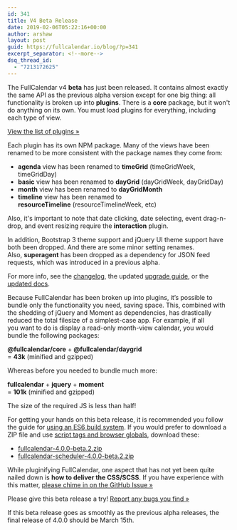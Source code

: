 ```yaml
---
id: 341
title: V4 Beta Release
date: 2019-02-06T05:22:16+00:00
author: arshaw
layout: post
guid: https://fullcalendar.io/blog/?p=341
excerpt_separator: <!--more-->
dsq_thread_id:
  - "7213172625"
---
```

The FullCalendar v4 **beta** has just been released. It contains almost exactly the same API as the previous alpha version except for one big thing: all functionality is broken up into **plugins**. There is a **core** package, but it won't do anything on its own. You must load plugins for everything, including each type of view.<!--more-->

[View the list of plugins »](https://fullcalendar.io/docs/v4/plugin-index)

Each plugin has its own NPM package. Many of the views have been renamed to be more consistent with the package names they come from:

  * **agenda** view has been renamed to **timeGrid** (timeGridWeek, timeGridDay)
  * **basic** view has been renamed to **dayGrid** (dayGridWeek, dayGridDay)
  * **month** view has been renamed to **dayGridMonth**
  * **timeline** view has been renamed to **resourceTimeline** (resourceTimelineWeek, etc)

Also, it's important to note that date clicking, date selecting, event drag-n-drop, and event resizing require the **interaction** plugin.

In addition, Bootstrap 3 theme support and jQuery UI theme support have both been dropped. And there are some minor setting renames. Also, **superagent** has been dropped as a dependency for JSON feed requests, which was introduced in a previous alpha.

For more info, see the [changelog](https://github.com/fullcalendar/fullcalendar/releases/tag/v4.0.0-beta.2), the updated [upgrade guide](https://fullcalendar.io/docs/v4/release-notes), or the [updated docs](https://fullcalendar.io/docs/v4).

Because FullCalendar has been broken up into plugins, it&#8217;s possible to bundle only the functionality you need, saving space. This, combined with the shedding of jQuery and Moment as dependencies, has drastically reduced the total filesize of a simplest-case app. For example, if all you want to do is display a read-only month-view calendar, you would bundle the following packages:


  **@fullcalendar/core** + **@fullcalendar/daygrid**<br>= **43k** (minified and gzipped)


Whereas before you needed to bundle much more:


  **fullcalendar** + **jquery** + **moment**<br>
  = **101k** (minified and gzipped)


The size of the required JS is less than half!

For getting your hands on this beta release, it is recommended you follow the guide for [using an ES6 build system](https://fullcalendar.io/docs/v4/initialize-es6). If you would prefer to download a ZIP file and use [script tags and browser globals](https://fullcalendar.io/docs/v4/initialize-globals), download these:

  * [fullcalendar-4.0.0-beta.2.zip](https://github.com/fullcalendar/fullcalendar/releases/download/v4.0.0-beta.2/fullcalendar-4.0.0-beta.2.zip)
  * [fullcalendar-scheduler-4.0.0-beta.2.zip](https://github.com/fullcalendar/fullcalendar-scheduler/releases/download/v4.0.0-beta.2/fullcalendar-scheduler-4.0.0-beta.2.zip)

While pluginifying FullCalendar, one aspect that has not yet been quite nailed down is **how to deliver the CSS/SCSS**. If you have experience with this matter, <a href="https://github.com/fullcalendar/fullcalendar/issues/4490" target="_blank">please chime in on the GitHub Issue »</a>

Please give this beta release a try! [Report any bugs you find »](https://fullcalendar.io/reporting-bugs)

If this beta release goes as smoothly as the previous alpha releases, the final release of 4.0.0 should be March 15th.